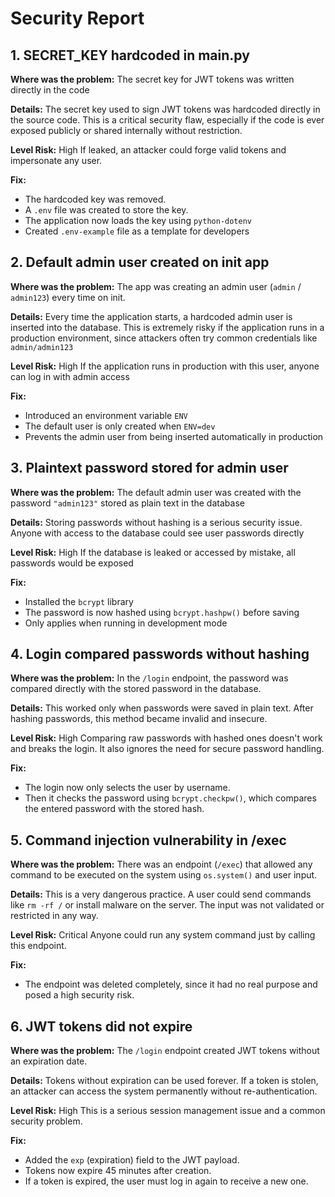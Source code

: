# Security Report

## 1. SECRET_KEY hardcoded in main.py
**Where was the problem:**
The secret key for JWT tokens was written directly in the code

**Details:**
The secret key used to sign JWT tokens was hardcoded directly in the source code. This is a critical security flaw, especially if the code is ever exposed publicly or shared internally without restriction.

**Level Risk:** High
If leaked, an attacker could forge valid tokens and impersonate any user.

**Fix:**
- The hardcoded key was removed.
- A `.env` file was created to store the key.
- The application now loads the key using `python-dotenv`
- Created `.env-example` file as a template for developers

## 2. Default admin user created on init app
**Where was the problem:**
The app was creating an admin user (`admin` / `admin123`) every time on init.

**Details:**
Every time the application starts, a hardcoded admin user is inserted into the database. This is extremely risky if the application runs in a production environment, since attackers often try common credentials like `admin/admin123`

**Level Risk:** High
If the application runs in production with this user, anyone can log in with admin access

**Fix:**
- Introduced an environment variable `ENV`
- The default user is only created when `ENV=dev`
- Prevents the admin user from being inserted automatically in production

## 3. Plaintext password stored for admin user

**Where was the problem:**
The default admin user was created with the password `"admin123"` stored as plain text in the database

**Details:**
Storing passwords without hashing is a serious security issue. Anyone with access to the database could see user passwords directly

**Level Risk:** High
If the database is leaked or accessed by mistake, all passwords would be exposed

**Fix:**
- Installed the `bcrypt` library
- The password is now hashed using `bcrypt.hashpw()` before saving
- Only applies when running in development mode

## 4. Login compared passwords without hashing

**Where was the problem:**
In the `/login` endpoint, the password was compared directly with the stored password in the database.

**Details:**
This worked only when passwords were saved in plain text. After hashing passwords, this method became invalid and insecure.

**Level Risk:** High
Comparing raw passwords with hashed ones doesn't work and breaks the login. It also ignores the need for secure password handling.

**Fix:**
- The login now only selects the user by username.
- Then it checks the password using `bcrypt.checkpw()`, which compares the entered password with the stored hash.

## 5. Command injection vulnerability in /exec

**Where was the problem:**
There was an endpoint (`/exec`) that allowed any command to be executed on the system using `os.system()` and user input.

**Details:**
This is a very dangerous practice. A user could send commands like `rm -rf /` or install malware on the server. The input was not validated or restricted in any way.

**Level Risk:** Critical
Anyone could run any system command just by calling this endpoint.

**Fix:**
- The endpoint was deleted completely, since it had no real purpose and posed a high security risk.

## 6. JWT tokens did not expire

**Where was the problem:**
The `/login` endpoint created JWT tokens without an expiration date.

**Details:**
Tokens without expiration can be used forever. If a token is stolen, an attacker can access the system permanently without re-authentication.

**Level Risk:** High
This is a serious session management issue and a common security problem.

**Fix:**
- Added the `exp` (expiration) field to the JWT payload.
- Tokens now expire 45 minutes after creation.
- If a token is expired, the user must log in again to receive a new one.
